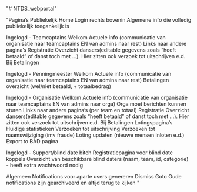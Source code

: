 "# NTDS_webportal"

"Pagina’s
Publiekelijk
Home
Login rechts bovenin
Algemene info die volledig publiekelijk toegankelijk is


Ingelogd - Teamcaptains
Welkom
Actuele info (communicatie van organisatie naar teamcaptains EN van admins naar rest)
Links naar andere pagina’s
Registratie
Overzicht dansers(editable gegevens zoals “heeft betaald” of danst toch met …). Hier zitten ook verzoek tot uitschrijven e.d. Bij
Betalingen


Ingelogd - Penningmeester
Welkom
Actuele info (communicatie van organisatie naar teamcaptains EN van admins naar rest)
Betalingen overzicht (wel/niet betaald, + totaalbedrag)


Ingelogd - Organisatie
Welkom
Actuele info (communicatie van organisatie naar teamcaptains EN van admins naar orga)
Orga moet berichten kunnen sturen
Links naar andere pagina’s (per team en totaal)
Registratie
Overzicht dansers(editable gegevens zoals “heeft betaald” of danst toch met …). Hier zitten ook verzoek tot uitschrijven e.d. Bij
Betalingen
Lotingspagina’s
Huidige statistieken
Verzoeken tot uitschrijving
Verzoeken tot naamswijziging (imv fraude)
Loting updaten (nieuwe mensen inloten e.d.)
Export to BAD pagina

Ingelogd - Support/blind date bitch
Registratiepagina voor blind date koppels
Overzicht van beschikbare blind daters (naam, team, id, categorie) - heeft extra wachtwoord nodig


Algemeen
Notifications voor aparte users genereren
Dismiss
Goto
Oude notifications zijn gearchiveerd en altijd terug te kijken
"
